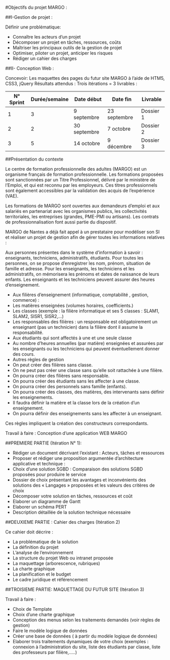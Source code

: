 #Objectifs du projet MARGO :

##I-Gestion de projet :

Définir une problématique:
- Connaître les acteurs d’un projet
- Décomposer un projet en tâches, ressources, coûts
- Maîtriser les principaux outils de la gestion de projet
- Optimiser, piloter un projet, anticiper les risques
- Rédiger un cahier des charges

##II- Conception Web :

Concevoir: Les maquettes des pages du futur site MARGO à l’aide de HTM5, CSS3, jQuery
Résultats attendus : Trois itérations = 3 livrables :

| N° Sprint | 	Durée/semaine	| Date début| 	Date fin |	Livrable|
| ----------    | --------------                | ----------        | --------------| ----------  |
|1	|3	|9 septembre	|23 septembre	|Dossier 1
|2	|2	|30 septembre	|7 octobre	|Dossier 2
|3	|5	|14 octobre	|9 décembre	|Dossier 3

##Présentation du contexte

Le centre de formation professionnelle des adultes (MARGO) est un organisme français de formation professionnelle.
Les formations proposées sont sanctionnées par un Titre Professionnel, délivré par le ministère de l’Emploi, et qui est reconnu par les employeurs. Ces titres professionnels sont également accessibles par la validation des acquis de l’expérience (VAE).

Les formations de MARGO sont ouvertes aux demandeurs d’emploi et aux salariés en partenariat avec les organismes publics, les collectivités territoriales, les entreprises (grandes, PME-PMI ou artisans). Les contrats de professionnalisation font aussi partie du dispositif.

MARGO de Nantes a déjà fait appel à un prestataire pour modéliser son SI et réaliser un projet de gestion afin de gérer toutes les informations relatives :

Aux personnes présentes dans le système d’information à savoir : enseignants, techniciens, administratifs, étudiants.
Pour toutes les personnes, on se propose d’enregistrer les nom, prénom, situation de famille et adresse.
Pour les enseignants, les techniciens et les administratifs, on mémorisera les prénoms et dates de naissance de leurs enfants.
Les enseignants et les techniciens peuvent assurer des heures d’enseignement.

* Aux filières d’enseignement (informatique, comptabilité , gestion, commerce) :
* Les matières enseignées (volumes horaires, coefficients.)
* Les classes (exemple : la filière informatique et ses 5 classes : SLAM1, SLAM2, SISR1, SISR2,…)
* Les responsables des filières : un responsable est obligatoirement un enseignant (pas un technicien) dans la filière dont il assume la responsabilité.
* Aux étudiants qui sont affectés à une et une seule classe
* Au nombre d’heures annuelles (par matière) enseignées et assurées par les enseignants ou les techniciens qui peuvent éventuellement donner des cours.
* Autres règles de gestion
* On peut créer des filières sans classe.
* On ne peut pas créer une classe sans qu’elle soit rattachée à une filière.
* On pourra créer des filières sans responsable.
* On pourra créer des étudiants sans les affecter à une classe.
* On pourra créer des personnels sans famille (enfants).
* On pourra créer des classes, des matières, des intervenants sans définir les enseignements.
* Il faudra définir la matière et la classe lors de la création d’un enseignement.
* On pourra définir des enseignements sans les affecter à un enseignant.

Ces règles impliquent la création des constructeurs correspondants.

Travail à faire : Conception d’une application WEB MARGO

##PREMIERE PARTIE (Itération N° 1):

* Rédiger un document décrivant l’existant : Acteurs, tâches et ressources
* Proposer et rédiger une proposition argumentée d’architecture applicative et technique :
* Choix d’une solution SGBD : Comparaison des solutions SGBD proposées pour produire le service
* Dossier de choix présentant les avantages et inconvénients des solutions des « Langages » proposées et les valeurs des critères de choix
* Décomposer votre solution en tâches, ressources et coût
* Elaborer un diagramme de Gantt
* Elaborer un schéma PERT
* Description détaillée de la solution technique nécessaire

##DEUXIEME PARTIE : Cahier des charges (Itération 2)

Ce cahier doit décrire :

* La problématique de la solution
* La définition du projet
* L’analyse de l’environnement
* La structure du projet Web ou intranet proposée
* La maquettage (arborescence, rubriques)
* La charte graphique
* La planification et le budget
* Le cadre juridique et référencement

##TROISIEME PARTIE: MAQUETTAGE DU FUTUR SITE (Itération 3)

Travail à faire : 

* Choix de Template
* Choix d’une charte graphique
* Conception des menus selon les traitements demandés (voir règles de gestion)
* Faire le modèle logique de données
* Créer une base de données ( à partir du modèle logique de données)
* Elaborer trois traitements dynamiques de votre choix (exemples : connexion à l’administration du site, liste des étudiants par classe, liste des professeurs par filière,…..)